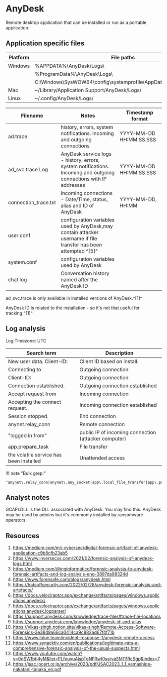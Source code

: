 # AnyDesk

Remote desktop application that can be installed or run as a portable application.

## Application specific files

|Platform|File paths|
|-|-|
|Windows|%APPDATA%\AnyDesk\Logs\
||%ProgramData%\AnyDesk\Logs\
||C:\Windows\SysWOW64\config\systemprofile\AppData\Roaming\AnyDesk\
|Mac|~/Library/Application Support/AnyDesk/Logs/
|Linux| ~/.config/AnyDesk/Logs/

|Filename|Notes|Timestamp format
|-|-|-|
|ad.trace|history, errors, system notifications. Incoming and outgoing connections|YYYY-MM-DD HH:MM:SS.SSS
|ad_svc.trace Log|AnyDesk service logs - history, errors, system notifications. Incoming and outgoing connections with IP addresses|YYYY-MM-DD HH:MM:SS.SSS
|connection_trace.txt|Incoming connections - Date/Time, status, alias and ID of AnyDesk|YYYY-MM-DD, HH:MM
|user.conf|configuration variables used by AnyDesk,may contain attacker username if file transfer has been attempted ^[5]^|
|system.conf|configuration variables used by AnyDesk|
|chat log|Conversation history named after the AnyDesk ID|

ad_svc.trace is only available in installed versions of AnyDesk.^[1]^

AnyDesk ID is related to the installation - so it's not that useful for tracking.^[1]^

## Log analysis

Log Timezone: UTC

|Search term|Description|
|-|-|
|New user data. Client-ID:| Client ID based on install.
|Connecting to|Outgoing connection
|Client-ID:|Outgoing connection
|Connection established.|Outgoing connection established
|Accept request from|Incoming connection
|Accepting the connect request.|Incoming connection established
|Session stopped.| End connection
|anynet.relay_conn| Remote connection
|"logged in from" | public IP of incoming connection (attacker computer)
|app.prepare_task|File transfer
|the volatile service has been installed| Unattended access

!!! note "Bulk grep:"

    "anynet\.relay_conn|anynet\.any_socket|app\.local_file_transfer|app\.prepare_task|app\.local_file_transfer|app\.ctrl_clip_comp|app\.backend_session|app\.ft_src_session|app\.ctrl_clip_comp"

## Analyst notes

GCAPI.DLL is the DLL associated with AnyDesk. You may find this.
AnyDesk may be used by admins but it's commonly installed by ransomware operators.

## Resources

1. https://medium.com/mii-cybersec/digital-forensic-artifact-of-anydesk-application-c9b8cfb23ab5
1. https://www.inversecos.com/2021/02/forensic-analysis-of-anydesk-logs.html
1. https://medium.com/@inginformatico/forensic-analysis-to-anydesk-forensic-artifacts-and-log-analysis-eng-3897da98324d
1. https://www.forensafe.com/blogs/anydesk.html
1. https://hatsoffsecurity.com/2022/02/28/anydesk-forensic-analysis-and-artefacts/
1. https://docs.velociraptor.app/exchange/artifacts/pages/windows.applications.anydesk/
1. https://docs.velociraptor.app/exchange/artifacts/pages/windows.applications.anydesk.logparser/
1. https://support.anydesk.com/knowledge/trace-files#trace-file-locations
1. https://support.anydesk.com/knowledge/anydesk-id-and-alias
1. https://vikas-singh.notion.site/vikas-singh/Remote-Access-Software-Forensics-3e38d9a66ca0414ca9c882ad67f4f71b
1. https://www.iblue.team/incident-response-1/anydesk-remote-access
1. https://www.synacktiv.com/en/publications/legitimate-rats-a-comprehensive-forensic-analysis-of-the-usual-suspects.html
1. https://www.youtube.com/watch?v=0qSWfbti4yM&list=PLfouvuAjspToNFRwt0ssrvaSMI11RcSgp&index=7
1. https://jsac.jpcert.or.jp/archive/2023/pdf/JSAC2023_1_1_yamashige-nakatani-tanaka_en.pdf